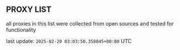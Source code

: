 ## PROXY LIST

all proxies in this list were collected from open sources and tested for functionality

last update: `2025-02-20 03:03:50.358045+00:00` UTC